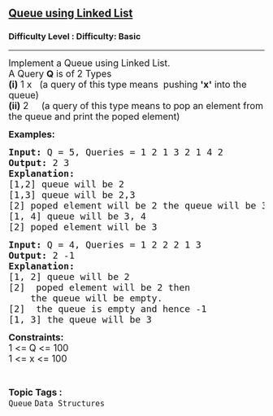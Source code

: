 <h2><a href="https://www.geeksforgeeks.org/problems/implement-queue-using-linked-list/1">Queue using Linked List</a></h2><h3>Difficulty Level : Difficulty: Basic</h3><hr><div class="problems_problem_content__Xm_eO"><p><span style="font-size: 18px;">Implement a Queue using Linked List.&nbsp;<br>A Query&nbsp;<strong>Q</strong>&nbsp;is of 2 Types<br><strong>(i)</strong>&nbsp;1 x&nbsp; &nbsp;(a query of this type means&nbsp;&nbsp;pushing&nbsp;<strong>'x'</strong>&nbsp;into the queue)<br><strong>(ii)</strong>&nbsp;2 &nbsp; &nbsp; (a query of this type means to pop an element from the queue and print the poped element)</span></p>
<p><span style="font-size: 18px;"><strong>Examples:</strong></span></p>
<pre><span style="font-size: 18px;"><strong>Input: </strong>Q = 5, Queries = 1 2 1 3 2 1 4 2<br><strong>Output: </strong>2 3&nbsp;<strong><br>Explanation: <br></strong>[1,2] queue will be 2<br>[1,3] queue will be 2,3<br>[2] poped element will be 2 the queue will be 3<br>[1, 4] queue will be 3, 4<br>[2] poped element will be 3 </span></pre>
<pre><span style="font-size: 18px;"><strong>Input: </strong>Q = 4, Queries = 1 2 2 2 1 3
<strong>Output: </strong>2 -1<strong>
Explanation:</strong>
[1, 2] queue will be 2
[2] &nbsp;poped element will be 2 then
&nbsp;   the queue will be empty.&nbsp;
[2] &nbsp;the queue is empty and hence -1
[1, 3] the queue will be 3</span>
</pre>
<p><span style="font-size: 18px;"><strong>Constraints:</strong><br>1 &lt;=<strong> </strong>Q &lt;= 100<br>1 &lt;= x &lt;= 100</span></p></div><br><p><span style=font-size:18px><strong>Topic Tags : </strong><br><code>Queue</code>&nbsp;<code>Data Structures</code>&nbsp;
